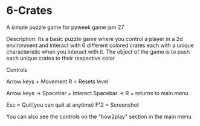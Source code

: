 # 6-Crates
A simple puzzle game for pyweek game jam 27

Description:
Its a basic puzzle game where you control a player in a 2d environment and interact with 6 different colored crates each with a unique characteristic when you interact with it. The object of the game is to push each unique crates to their respective color 

Controls

Arrow keys + Movement
R = Resets level

Arrow keys -> Spacebar = Interact
Spacebar -> R = returns to main menu

Esc = Quit(you can quit at anytime)
F12 = Screenshot

You can also see the controls on the "how2play" section in the main menu
